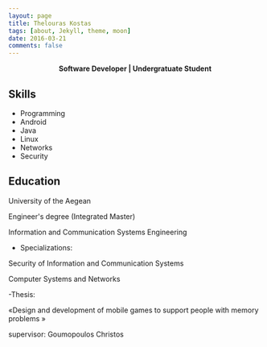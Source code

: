 ```yaml
---
layout: page
title: Thelouras Kostas
tags: [about, Jekyll, theme, moon]
date: 2016-03-21
comments: false
---
```

    
<center><a><b>Software Developer | Undergratuate Student </b></a> </center>

## Skills
* Programming
* Android
* Java
* Linux
* Networks
* Security

## Education
University of the Aegean

Engineer's degree (Integrated Master)

 Information and Communication Systems Engineering
 
- Specializations:

Security of Information and Communication Systems

Computer Systems and Networks

-Thesis:

«Design and development of mobile games to support people with memory problems »

supervisor: Goumopoulos Christos





